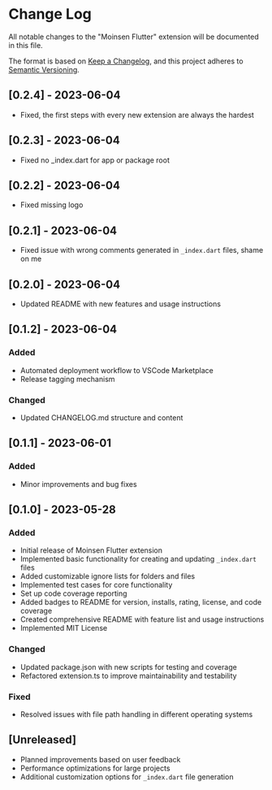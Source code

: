 # Change Log

All notable changes to the "Moinsen Flutter" extension will be documented in this file.

The format is based on [Keep a Changelog](https://keepachangelog.com/en/1.0.0/),
and this project adheres to [Semantic Versioning](https://semver.org/spec/v2.0.0.html).

## [0.2.4] - 2023-06-04
 - Fixed, the first steps with every new extension are always the hardest

## [0.2.3] - 2023-06-04
 - Fixed no _index.dart for app or package root

## [0.2.2] - 2023-06-04
 - Fixed missing logo

## [0.2.1] - 2023-06-04
- Fixed issue with wrong comments generated in `_index.dart` files, shame on me

## [0.2.0] - 2023-06-04
- Updated README with new features and usage instructions

## [0.1.2] - 2023-06-04

### Added
- Automated deployment workflow to VSCode Marketplace
- Release tagging mechanism

### Changed
- Updated CHANGELOG.md structure and content

## [0.1.1] - 2023-06-01

### Added
- Minor improvements and bug fixes

## [0.1.0] - 2023-05-28

### Added
- Initial release of Moinsen Flutter extension
- Implemented basic functionality for creating and updating `_index.dart` files
- Added customizable ignore lists for folders and files
- Implemented test cases for core functionality
- Set up code coverage reporting
- Added badges to README for version, installs, rating, license, and code coverage
- Created comprehensive README with feature list and usage instructions
- Implemented MIT License

### Changed
- Updated package.json with new scripts for testing and coverage
- Refactored extension.ts to improve maintainability and testability

### Fixed
- Resolved issues with file path handling in different operating systems

## [Unreleased]
- Planned improvements based on user feedback
- Performance optimizations for large projects
- Additional customization options for `_index.dart` file generation